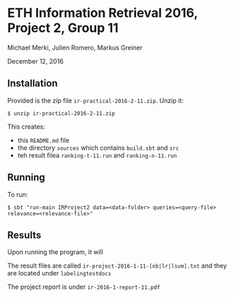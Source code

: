 # ETH Information Retrieval 2016, Project 2, Group 11

Michael Merki, Julien Romero, Markus Greiner

December 12, 2016

## Installation

Provided is the zip file `ir-practical-2016-2-11.zip`. Unzip it:

    $ unzip ir-practical-2016-2-11.zip
    
This creates:
- this `README.md` file
- the directory `sources` which contains `build.sbt` and `src`
- teh result filea `ranking-t-11.run` and `ranking-n-11.run`

## Running
To run:

    $ sbt "run-main IRProject2 data=<data-folder> queries=<query-file> relevance=<relevance-file>"
    



## Results
Upon running the program, it will


The result files are called `ir-project-2016-1-11-[nb|lr|lsvm].txt` and they are located under `labelingtestdocs`

The project report is under `ir-2016-1-report-11.pdf` 



